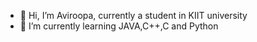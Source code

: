 - 👋 Hi, I’m Aviroopa, currently a student in KIIT university
- 🌱 I’m currently learning JAVA,C++,C and Python



<!---
Aviroopa/Aviroopa is a ✨ special ✨ repository because its `README.md` (this file) appears on your GitHub profile.
You can click the Preview link to take a look at your changes.
--->
